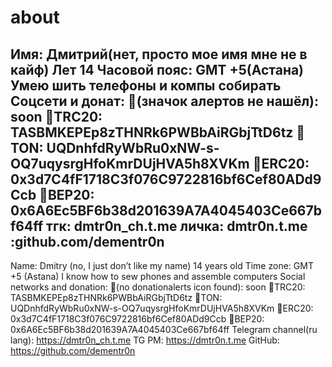 # about
Имя: Дмитрий(нет, просто мое имя мне не в кайф)
Лет 14 
Часовой пояс: GMT +5(Астана)
Умею шить телефоны и компы собирать
Соцсети и донат:
💸(значок алертов не нашёл): soon
💸TRC20: TASBMKEPEp8zTHNRk6PWBbAiRGbjTtD6tz
💸TON: UQDnhfdRyWbRu0xNW-s-OQ7uqysrgHfoKmrDUjHVA5h8XVKm
💸ERC20: 0x3d7C4fF1718C3f076C9722816bf6Cef80ADd9Ccb
💸BEP20: 0x6A6Ec5BF6b38d201639A7A4045403Ce667bf64ff
тгк: dmtr0n_ch.t.me
личка: dmtr0n.t.me
:github.com/dementr0n
---------------------------
Name: Dmitry (no, I just don’t like my name)
14 years old 
Time zone: GMT +5 (Astana)
I know how to sew phones and assemble computers
Social networks and donation:
💸(no donationalerts icon found): soon
💸TRC20: TASBMKEPEp8zTHNRk6PWBbAiRGbjTtD6tz
💸TON: UQDnhfdRyWbRu0xNW-s-OQ7uqysrgHfoKmrDUjHVA5h8XVKm
💸ERC20: 0x3d7C4fF1718C3f076C9722816bf6Cef80ADd9Ccb
💸BEP20: 0x6A6Ec5BF6b38d201639A7A4045403Ce667bf64ff
Telegram channel(ru lang): https://dmtr0n_ch.t.me
TG PM: https://dmtr0n.t.me
GitHub: https://github.com/dementr0n
